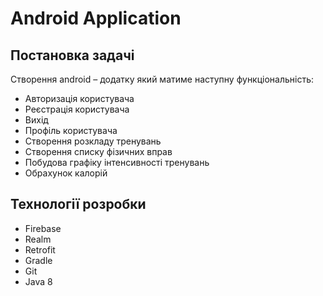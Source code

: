 # Android Application

## Постановка задачі
Створення android – додатку який матиме наступну функціональність:

-	Авторизація користувача 
-	Реєстрація користувача
-	Вихід
-	Профіль користувача
-	Створення розкладу тренувань
-	Створення списку фізичних вправ
-	Побудова графіку інтенсивності тренувань
-	Обрахунок калорій

## Технології розробки
-	Firebase
-	Realm
-	Retrofit
-	Gradle
-	Git
-	Java 8
